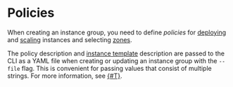 # Policies

When creating an instance group, you need to define _policies_ for [deploying](deploy-policy.md) and [scaling](scale-policy.md) instances and selecting [zones](allocation-policy.md).

The policy description and [instance template](../instance-template.md) description are passed to the CLI as a YAML file when creating or updating an instance group with the `--file` flag. This is convenient for passing values that consist of multiple strings. For more information, see [{#T}](../../../operations/instance-groups/create-fixed-group.md).